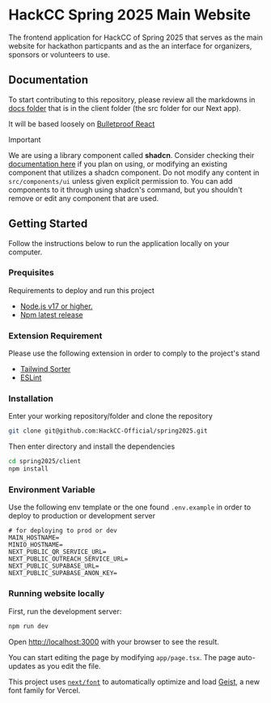 # HackCC Spring 2025 Main Website
The frontend application for HackCC of Spring 2025 that serves as the main website for hackathon particpants and as the an interface for organizers, sponsors or volunteers to use.

## Documentation
To start contributing to this repository, please review all the markdowns in [docs folder](./client/docs) that is in the client folder (the src folder for our Next app).

It will be based loosely on [Bulletproof React](https://github.com/alan2207/bulletproof-react)

> [!IMPORTANT]
> We are using a library component called **shadcn**. Consider checking their [documentation here](https://ui.shadcn.com/docs) if you plan on using, or modifying an existing component that utilizes a shadcn component. Do not modify any content in  `src/components/ui` unless given explicit permission to.  You can add components to it through using shadcn's command, but you shouldn't remove or edit any component that are used. 

## Getting Started
Follow the instructions below to run the application locally on your computer.

### Prequisites
Requirements to deploy and run this project
- [Node.js v17 or higher.](https://nodejs.org/en/about/previous-releases)
- [Npm latest release](https://www.npmjs.com/)

### Extension Requirement
Please use the following extension in order to comply to the project's stand
- [Tailwind Sorter](https://marketplace.visualstudio.com/items?itemName=dejmedus.tailwind-sorter)
- [ESLint](https://marketplace.visualstudio.com/items?itemName=dbaeumer.vscode-eslint)

### Installation
Enter your working repository/folder and clone the repository
```bash
git clone git@github.com:HackCC-Official/spring2025.git
```
Then enter directory and install the dependencies
```bash
cd spring2025/client
npm install
```

### Environment Variable
Use the following env template or the one found `.env.example` in order to deploy to production or development server
```
# for deploying to prod or dev 
MAIN_HOSTNAME=
MINIO_HOSTNAME=
NEXT_PUBLIC_QR_SERVICE_URL=
NEXT_PUBLIC_OUTREACH_SERVICE_URL=
NEXT_PUBLIC_SUPABASE_URL=
NEXT_PUBLIC_SUPABASE_ANON_KEY=
```

### Running website locally
First, run the development server:

```bash
npm run dev
```

Open [http://localhost:3000](http://localhost:3000) with your browser to see the result.

You can start editing the page by modifying `app/page.tsx`. The page auto-updates as you edit the file.

This project uses [`next/font`](https://nextjs.org/docs/app/building-your-application/optimizing/fonts) to automatically optimize and load [Geist](https://vercel.com/font), a new font family for Vercel.
